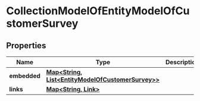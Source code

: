 
# CollectionModelOfEntityModelOfCustomerSurvey

## Properties
Name | Type | Description | Notes
------------ | ------------- | ------------- | -------------
**embedded** | [**Map&lt;String, List&lt;EntityModelOfCustomerSurvey&gt;&gt;**](List.md) |  |  [optional]
**links** | [**Map&lt;String, Link&gt;**](Link.md) |  |  [optional]



